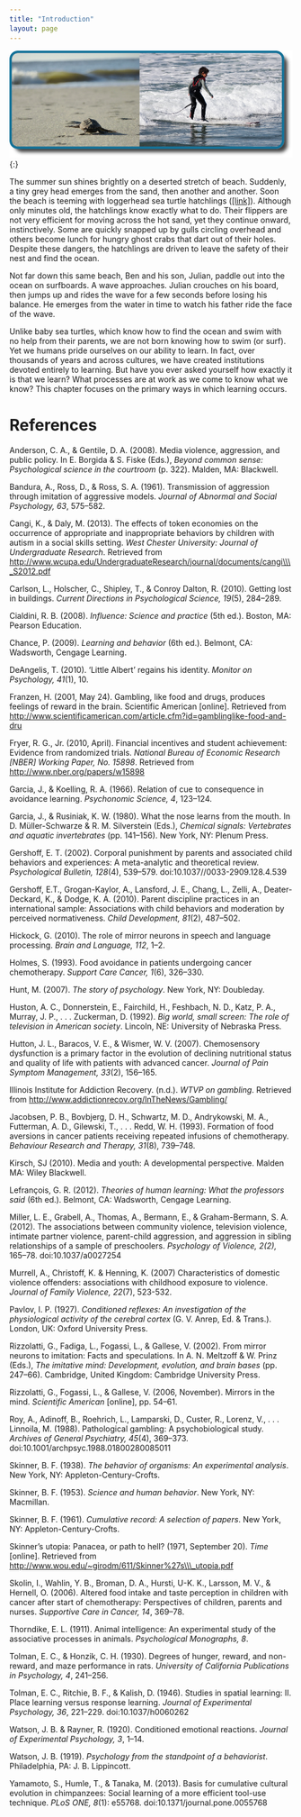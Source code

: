 ```yaml
---
title: "Introduction"
layout: page
---
```



<?cnx.eoc class="summary" title="Summary"?>

<?cnx.eoc class="review-questions" title="Review Questions"?>

<?cnx.eoc class="critical-thinking" title="Critical Thinking Questions"?>

<?cnx.eoc class="personal-application" title="Personal Application Questions"?>

<?cnx.eoc class="references" title="References"?>

 ![A photograph shows a baby turtle moving across sand toward the ocean. A photograph shows a young child standing on a surfboard in a small wave.](../resources/CNX_Psych_06_00_Turtles.jpg "Loggerhead sea turtle hatchlings are born knowing how to find the ocean and how to swim. Unlike the sea turtle, humans must learn how to swim (and surf). (credit &#x201C;turtle&#x201D;: modification of work by Becky Skiba, USFWS; credit &#x201C;surfer&#x201D;: modification of work by Mike Baird)"){:}

The summer sun shines brightly on a deserted stretch of beach. Suddenly, a tiny grey head emerges from the sand, then another and another. Soon the beach is teeming with loggerhead sea turtle hatchlings ([\[link\]](#fs-idp78123968)). Although only minutes old, the hatchlings know exactly what to do. Their flippers are not very efficient for moving across the hot sand, yet they continue onward, instinctively. Some are quickly snapped up by gulls circling overhead and others become lunch for hungry ghost crabs that dart out of their holes. Despite these dangers, the hatchlings are driven to leave the safety of their nest and find the ocean.

Not far down this same beach, Ben and his son, Julian, paddle out into the ocean on surfboards. A wave approaches. Julian crouches on his board, then jumps up and rides the wave for a few seconds before losing his balance. He emerges from the water in time to watch his father ride the face of the wave.

Unlike baby sea turtles, which know how to find the ocean and swim with no help from their parents, we are not born knowing how to swim (or surf). Yet we humans pride ourselves on our ability to learn. In fact, over thousands of years and across cultures, we have created institutions devoted entirely to learning. But have you ever asked yourself how exactly it is that we learn? What processes are at work as we come to know what we know? This chapter focuses on the primary ways in which learning occurs.

# References

Anderson, C. A., &amp; Gentile, D. A. (2008). Media violence, aggression, and public policy. In E. Borgida &amp; S. Fiske (Eds.), <em>Beyond common sense: Psychological science in the courtroom </em>(p. 322). Malden, MA: Blackwell.

Bandura, A., Ross, D., &amp; Ross, S. A. (1961). Transmission of aggression through imitation of aggressive models. *Journal of Abnormal and Social Psychology, 63*, 575–582.

Cangi, K., &amp; Daly, M. (2013). The effects of token economies on the occurrence of appropriate and inappropriate behaviors by children with autism in a social skills setting. *West Chester University: Journal of Undergraduate Research*. Retrieved from http://www.wcupa.edu/UndergraduateResearch/journal/documents/cangi\\\_S2012.pdf

Carlson, L., Holscher, C., Shipley, T., &amp; Conroy Dalton, R. (2010). Getting lost in buildings. *Current Directions in Psychological Science, 19*(5), 284–289.

Cialdini, R. B. (2008). *Influence: Science and practice* (5th ed.). Boston, MA: Pearson Education.

Chance, P. (2009). *Learning and behavior* (6th ed.). Belmont, CA: Wadsworth, Cengage Learning.

DeAngelis, T. (2010). ‘Little Albert’ regains his identity. *Monitor on Psychology, 41*(1), 10.

Franzen, H. (2001, May 24). Gambling, like food and drugs, produces feelings of reward in the brain. Scientific American \[online\]. Retrieved from http://www.scientificamerican.com/article.cfm?id=gamblinglike-food-and-dru

Fryer, R. G., Jr. (2010, April). Financial incentives and student achievement: Evidence from randomized trials. *National Bureau of Economic Research \[NBER\] Working Paper, No. 15898*. Retrieved from http://www.nber.org/papers/w15898

Garcia, J., &amp; Koelling, R. A. (1966). Relation of cue to consequence in avoidance learning. *Psychonomic Science, 4*, 123–124.

Garcia, J., &amp; Rusiniak, K. W. (1980). What the nose learns from the mouth. In D. Müller-Schwarze &amp; R. M. Silverstein (Eds.), *Chemical signals: Vertebrates and aquatic invertebrates* (pp. 141–156). New York, NY: Plenum Press.

Gershoff, E. T. (2002). Corporal punishment by parents and associated child behaviors and experiences: A meta-analytic and theoretical review. *Psychological Bulletin, 128*(4), 539–579. doi:10.1037//0033-2909.128.4.539

Gershoff, E.T., Grogan-Kaylor, A., Lansford, J. E., Chang, L., Zelli, A., Deater-Deckard, K., &amp; Dodge, K. A. (2010). Parent discipline practices in an international sample: Associations with child behaviors and moderation by perceived normativeness. *Child Development, 81*(2), 487–502.

Hickock, G. (2010). The role of mirror neurons in speech and language processing. *Brain and Language, 112*, 1–2.

Holmes, S. (1993). Food avoidance in patients undergoing cancer chemotherapy. *Support Care Cancer, 1*(6), 326–330.

Hunt, M. (2007). *The story of psychology*. New York, NY: Doubleday.

Huston, A. C., Donnerstein, E., Fairchild, H., Feshbach, N. D., Katz, P. A., Murray, J. P., . . . Zuckerman, D. (1992). *Big world, small screen: The role of television in American society*. Lincoln, NE: University of Nebraska Press.

Hutton, J. L., Baracos, V. E., &amp; Wismer, W. V. (2007). Chemosensory dysfunction is a primary factor in the evolution of declining nutritional status and quality of life with patients with advanced cancer. *Journal of Pain Symptom Management, 33*(2), 156–165.

Illinois Institute for Addiction Recovery. (n.d.). *WTVP on gambling*. Retrieved from http://www.addictionrecov.org/InTheNews/Gambling/

Jacobsen, P. B., Bovbjerg, D. H., Schwartz, M. D., Andrykowski, M. A., Futterman, A. D., Gilewski, T., . . . Redd, W. H. (1993). Formation of food aversions in cancer patients receiving repeated infusions of chemotherapy. *Behaviour Research and Therapy, 31*(8), 739–748.

Kirsch, SJ (2010). Media and youth: A developmental perspective. Malden MA: Wiley Blackwell.

Lefrançois, G. R. (2012). *Theories of human learning: What the professors said* (6th ed.). Belmont, CA: Wadsworth, Cengage Learning.

Miller, L. E., Grabell, A., Thomas, A., Bermann, E., &amp; Graham-Bermann, S. A. (2012). The associations between community violence, television violence, intimate partner violence, parent-child aggression, and aggression in sibling relationships of a sample of preschoolers. *Psychology of Violence, 2(2),* 165–78. doi:10.1037/a0027254

Murrell, A., Christoff, K. &amp; Henning, K. (2007) Characteristics of domestic violence offenders: associations with childhood exposure to violence. *Journal of Family Violence, 22*(7), 523-532.

Pavlov, I. P. (1927). *Conditioned reflexes: An investigation of the physiological activity of the cerebral cortex* (G. V. Anrep, Ed. &amp; Trans.). London, UK: Oxford University Press.

Rizzolatti, G., Fadiga, L., Fogassi, L., &amp; Gallese, V. (2002). From mirror neurons to imitation: Facts and speculations. In A. N. Meltzoff &amp; W. Prinz (Eds.), *The imitative mind: Development, evolution, and brain bases* (pp. 247–66). Cambridge, United Kingdom: Cambridge University Press.

Rizzolatti, G., Fogassi, L., &amp; Gallese, V. (2006, November). Mirrors in the mind. *Scientific American* \[online\], pp. 54–61.

Roy, A., Adinoff, B., Roehrich, L., Lamparski, D., Custer, R., Lorenz, V., . . . Linnoila, M. (1988). Pathological gambling: A psychobiological study. *Archives of General Psychiatry, 45*(4), 369–373. doi:10.1001/archpsyc.1988.01800280085011

Skinner, B. F. (1938). *The behavior of organisms: An experimental analysis*. New York, NY: Appleton-Century-Crofts.

Skinner, B. F. (1953). *Science and human behavior*. New York, NY: Macmillan.

Skinner, B. F. (1961). *Cumulative record: A selection of papers*. New York, NY: Appleton-Century-Crofts.

Skinner’s utopia: Panacea, or path to hell? (1971, September 20). *Time* \[online\]. Retrieved from http://www.wou.edu/~girodm/611/Skinner%27s\\\_utopia.pdf

Skolin, I., Wahlin, Y. B., Broman, D. A., Hursti, U-K. K., Larsson, M. V., &amp; Hernell, O. (2006). Altered food intake and taste perception in children with cancer after start of chemotherapy: Perspectives of children, parents and nurses. *Supportive Care in Cancer, 14*, 369–78.

Thorndike, E. L. (1911). Animal intelligence: An experimental study of the associative processes in animals. *Psychological Monographs, 8*.

Tolman, E. C., &amp; Honzik, C. H. (1930). Degrees of hunger, reward, and non-reward, and maze performance in rats. *University of California Publications in Psychology, 4*, 241–256.

Tolman, E. C., Ritchie, B. F., &amp; Kalish, D. (1946). Studies in spatial learning: II. Place learning versus response learning. *Journal of Experimental Psychology, 36*, 221–229. doi:10.1037/h0060262

Watson, J. B. &amp; Rayner, R. (1920). Conditioned emotional reactions. *Journal of Experimental Psychology, 3*, 1–14.

Watson, J. B. (1919). *Psychology from the standpoint of a behaviorist*. Philadelphia, PA: J. B. Lippincott.

Yamamoto, S., Humle, T., &amp; Tanaka, M. (2013). Basis for cumulative cultural evolution in chimpanzees: Social learning of a more efficient tool-use technique. *PLoS ONE, 8*(1): e55768. doi:10.1371/journal.pone.0055768

